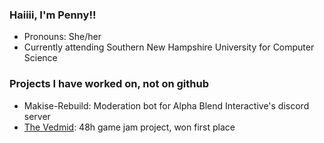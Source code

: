 ### Haiiii, I'm Penny!!

- Pronouns: She/her
- Currently attending Southern New Hampshire University for Computer Science

### Projects I have worked on, not on github

- Makise-Rebuild: Moderation bot for Alpha Blend Interactive's discord server
- [The Vedmid](https://endimyonn.itch.io/the-vedmid): 48h game jam project, won first place
